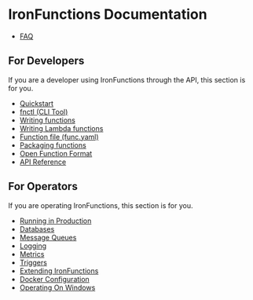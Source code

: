 # IronFunctions Documentation

* [FAQ](faq.md)

## For Developers

If you are a developer using IronFunctions through the API, this section is for you.

* [Quickstart](https://github.com/iron-io/functions#quickstart)
* [fnctl (CLI Tool)](/fnctl/README.md)
* [Writing functions](writing.md)
* [Writing Lambda functions](docs/lambda/create.md)
* [Function file (func.yaml)](docs/function-file.md)
* [Packaging functions](packaging.md)
* [Open Function Format](function-format.md)
* [API Reference](https://app.swaggerhub.com/api/iron/functions/)

## For Operators

If you are operating IronFunctions, this section is for you.

* [Running in Production](operating/production.md)
* [Databases](databases/README.md)
* [Message Queues](mqs/README.md)
* [Logging](operating/logging.md)
* [Metrics](operating/metrics.md)
* [Triggers](operating/triggers.md)
* [Extending IronFunctions](operating/extending.md)
* [Docker Configuration](operating/docker.md)
* [Operating On Windows](operating/windows.md)

